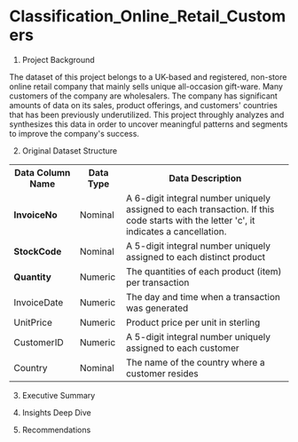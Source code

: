 # Classification_Online_Retail_Customers

1. Project Background <br>
<p> The dataset of this project belongs to a UK-based and registered, non-store online retail company that mainly sells unique all-occasion gift-ware. Many customers of the company are wholesalers.
The company has significant amounts of data on its sales, product offerings, and customers' countries that has been previously underutilized. This project throughly analyzes and synthesizes this data in order to uncover meaningful patterns and segments to improve the company's success. </p>

2. Original Dataset Structure <br>

<table>
  <tr>
    <th> Data Column Name </th>
    <th> Data Type </th>
    <th> Data Description </th>
  </tr>
  <tr>
    <td> <strong> InvoiceNo </strong> </td>
    <td> Nominal </td>
    <td> A 6-digit integral number uniquely assigned to each transaction. If this code starts with the letter 'c', it indicates a cancellation. </li> </td>
  </tr>
  <tr>
    <td> <strong> StockCode </strong> </td>
    <td> Nominal </td>
    <td> A 5-digit integral number uniquely assigned to each distinct product </td>
  </tr> 
  <tr>
    <td> <strong> Quantity </strong> </td>
    <td> Numeric </td>
    <td> The quantities of each product (item) per transaction </td>
  </tr>
  <tr>
    <td> InvoiceDate </td>
    <td> Numeric </td>
    <td> The day and time when a transaction was generated </td>
  </tr>
  <tr>
    <td> UnitPrice </td>
    <td> Numeric </td>
    <td>  Product price per unit in sterling </td>
  </tr>
  <tr>
    <td> CustomerID </td>
    <td> Numeric </td>
    <td> A 5-digit integral number uniquely assigned to each customer </td>
  </tr>
  <tr>
    <td> Country </td>
    <td> Nominal </td>
    <td> The name of the country where a customer resides </td>
  </tr>
</table>

3. Executive Summary

4. Insights Deep Dive

5. Recommendations
